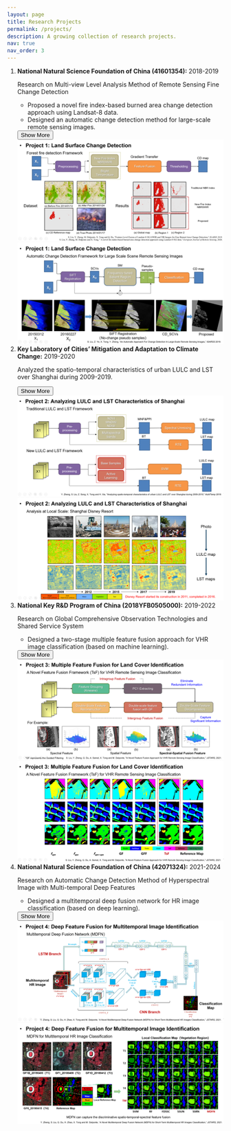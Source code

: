 ```yaml
---
layout: page
title: Research Projects
permalink: /projects/
description: A growing collection of research projects.
nav: true
nav_order: 3
---
```


<!-- _pages/projects.md -->
<div class="projects">

<ol>

<li>
  <strong>National Natural Science Foundation of China (41601354):</strong>
  <span class="proj-year">2018-2019</span>
  <p>Research on Multi-view Level Analysis Method of Remote Sensing Fine Change Detection</p>
  <ul>
    <li>Proposed a novel fire index-based burned area change detection approach using Landsat-8 data.</li>
    <li>Designed an automatic change detection method for large-scale remote sensing images.</li>
  </ul>
  <button class="toggle-btn" onclick="toggleImages('project1')">Show More</button>
  <div id="project1" class="image-container">
    <img src="/assets/img/projects/project11.png" alt="Project 1 Image 1">
    <img src="/assets/img/projects/project12.png" alt="Project 1 Image 2">
  </div>
</li>

<li>
  <strong>Key Laboratory of Cities’ Mitigation and Adaptation to Climate Change:</strong>
  <span class="proj-year">2019-2020</span>
  <p>Analyzed the spatio-temporal characteristics of urban LULC and LST over Shanghai during 2009-2019.</p>
  <button class="toggle-btn" onclick="toggleImages('project2')">Show More</button>
  <div id="project2" class="image-container">
    <img src="/assets/img/projects/project21.png" alt="Project 2 Image 1">
    <img src="/assets/img/projects/project22.png" alt="Project 2 Image 2">
  </div>
</li>

<li>
  <strong>National Key R&D Program of China (2018YFB0505000):</strong>
  <span class="proj-year">2019-2022</span>
  <p>Research on Global Comprehensive Observation Technologies and Shared Service System</p>
  <ul>
    <li>Designed a two-stage multiple feature fusion approach for VHR image classification (based on machine learning).</li>
  </ul>
  <button class="toggle-btn" onclick="toggleImages('project3')">Show More</button>
  <div id="project3" class="image-container">
    <img src="/assets/img/projects/project31.png" alt="Project 3 Image 1">
    <img src="/assets/img/projects/project32.png" alt="Project 3 Image 2">
  </div>
</li>

<li>
  <strong>National Natural Science Foundation of China (42071324):</strong>
  <span class="proj-year">2021-2024</span>
  <p>Research on Automatic Change Detection Method of Hyperspectral Image with Multi-temporal Deep Features</p>
  <ul>
    <li>Designed a multitemporal deep fusion network for HR image classification (based on deep learning).</li>
  </ul>
  <button class="toggle-btn" onclick="toggleImages('project4')">Show More</button>
  <div id="project4" class="image-container">
    <img src="/assets/img/projects/project41.png" alt="Project 4 Image 1">
    <img src="/assets/img/projects/project42.png" alt="Project 4 Image 2">
  </div>
</li>

</ol>

</div>

<script>
function toggleImages(id) {
  var imgDiv = document.getElementById(id);
  var button = imgDiv.previousElementSibling;
  if (imgDiv.style.display === "none" || imgDiv.style.display === "") {
    imgDiv.style.display = "flex";
    button.innerText = "Show Less";
  } else {
    imgDiv.style.display = "none";
    button.innerText = "Show More";
  }
}
</script>
